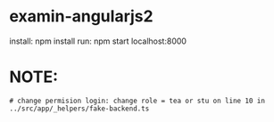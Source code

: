 # examin-angularjs2
install:   npm install
run:       npm start
           localhost:8000
           
           
# NOTE:
    # change permision login: change role = tea or stu on line 10 in ../src/app/_helpers/fake-backend.ts 
   
